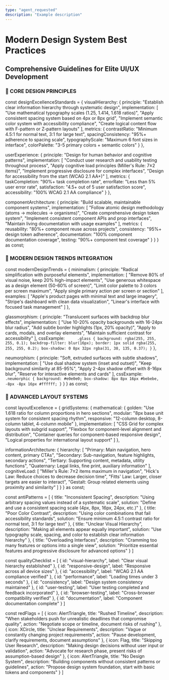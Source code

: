```yaml
---
type: "agent_requested"
description: "Example description"
---
```

# Modern Design System Best Practices

## Comprehensive Guidelines for Elite UI/UX Development

### 🎯 CORE DESIGN PRINCIPLES

const designExcellenceStandards = {
visualHierarchy: {
principle: "Establish clear information hierarchy through systematic design",
implementation: [
"Use mathematical typography scales (1.25, 1.414, 1.618 ratios)",
"Apply consistent spacing system based on 4px or 8px grid",
"Implement semantic color system with accessibility compliance",
"Create logical content flow with F-pattern or Z-pattern layouts"
],
metrics: {
contrastRatio: "Minimum 4.5:1 for normal text, 3:1 for large text",
spacingConsistency: "95%+ adherence to spacing scale",
typographyScale: "Maximum 6 font sizes in interface",
colorPalette: "3-5 primary colors + semantic colors"
}
},

userExperience: {
principle: "Design for human behavior and cognitive patterns",
implementation: [
"Conduct user research and usability testing throughout process",
"Apply cognitive load principles (Miller's Rule: 7±2 items)",
"Implement progressive disclosure for complex interfaces",
"Design for accessibility from the start (WCAG 2.1 AA+)"
],
metrics: {
taskCompletion: "90%+ task completion rate",
errorRate: "Less than 5% user error rate",
satisfaction: "4.5+ out of 5 user satisfaction score",
accessibility: "100% WCAG 2.1 AA compliance"
}
},

componentArchitecture: {
principle: "Build scalable, maintainable component systems",
implementation: [
"Follow atomic design methodology (atoms → molecules → organisms)",
"Create comprehensive design token system",
"Implement consistent component APIs and prop interfaces",
"Maintain living documentation with usage examples"
],
metrics: {
reusability: "80%+ component reuse across projects",
consistency: "95%+ design token adherence",
documentation: "100% component documentation coverage",
testing: "90%+ component test coverage"
}
}
} as const;

### 🚀 MODERN DESIGN TRENDS INTEGRATION

const modernDesignTrends = {
minimalism: {
principle: "Radical simplification with purposeful elements",
implementation: [
"Remove 80% of visual noise, keep 20% high-impact elements",
"Use generous whitespace as a design element (50-60% of screen)",
"Limit color palette to 3 colors per screen maximum",
"Apply single primary action per screen or section"
],
examples: [
"Apple's product pages with minimal text and large imagery",
"Stripe's dashboard with clean data visualization",
"Linear's interface with focused task management"
]
},

glassmorphism: {
principle: "Translucent surfaces with backdrop blur effects",
implementation: [
"Use 10-20% opacity backgrounds with 16-24px blur radius",
"Add subtle border highlights (1px, 20% opacity)",
"Apply to cards, modals, and overlay elements",
"Maintain sufficient contrast for accessibility"
],
cssExample: `      .glass {
        background: rgba(255, 255, 255, 0.1);
        backdrop-filter: blur(16px);
        border: 1px solid rgba(255, 255, 255, 0.2);
        box-shadow: 0 8px 32px rgba(31, 38, 135, 0.37);
      }
   `
},

neumorphism: {
principle: "Soft, extruded surfaces with subtle shadows",
implementation: [
"Use dual shadow system (inset and outset)",
"Keep background similarity at 85-95%",
"Apply 2-4px shadow offset with 8-16px blur",
"Reserve for interactive elements and cards"
],
cssExample: `      .neumorphic {
        background: #e0e0e0;
        box-shadow:
          8px 8px 16px #bebebe,
          -8px -8px 16px #ffffff;
      }
   `
}
} as const;

### 📐 ADVANCED LAYOUT SYSTEMS

const layoutExcellence = {
gridSystems: {
mathematical: {
golden: "Use 1.618 ratio for column proportions in hero sections",
modular: "8px base unit system for consistent spacing rhythm",
responsive: "12-column desktop, 8-column tablet, 4-column mobile"
},
implementation: [
"CSS Grid for complex layouts with subgrid support",
"Flexbox for component-level alignment and distribution",
"Container queries for component-based responsive design",
"Logical properties for international layout support"
]
},

informationArchitecture: {
hierarchy: [
"Primary: Main navigation, hero content, primary CTAs",
"Secondary: Sub-navigation, feature highlights, secondary actions",
"Tertiary: Supporting content, metadata, utility functions",
"Quaternary: Legal links, fine print, auxiliary information"
],
cognitiveLoad: [
"Miller's Rule: 7±2 items maximum in navigation",
"Hick's Law: Reduce choices to decrease decision time",
"Fitts' Law: Larger, closer targets are easier to interact",
"Gestalt: Group related elements using proximity and similarity"
]
}
} as const;

const antiPatterns = [
{
title: "Inconsistent Spacing",
description: "Using arbitrary spacing values instead of a systematic scale",
solution: "Define and use a consistent spacing scale (4px, 8px, 16px, 24px, etc.)"
},
{
title: "Poor Color Contrast",
description: "Using color combinations that fail accessibility standards",
solution: "Ensure minimum 4.5:1 contrast ratio for normal text, 3:1 for large text"
},
{
title: "Unclear Visual Hierarchy",
description: "Making all elements appear equally important",
solution: "Use typography scale, spacing, and color to establish clear information hierarchy"
},
{
title: "Overloading Interfaces",
description: "Cramming too many features or options into a single view",
solution: "Prioritize essential features and progressive disclosure for advanced options"
}
]

const qualityChecklist = [
{ id: "visual-hierarchy", label: "Clear visual hierarchy established" },
{ id: "responsive-design", label: "Responsive across all device sizes" },
{ id: "accessibility", label: "WCAG 2.1 AA compliance verified" },
{ id: "performance", label: "Loading times under 3 seconds" },
{ id: "consistency", label: "Design system consistency maintained" },
{ id: "user-testing", label: "User testing completed and feedback incorporated" },
{ id: "browser-testing", label: "Cross-browser compatibility verified" },
{ id: "documentation", label: "Component documentation complete" }
]

const redFlags = [
{
icon: AlertTriangle,
title: "Rushed Timeline",
description: "When stakeholders push for unrealistic deadlines that compromise quality",
action: "Negotiate scope or timeline, document risks of rushing"
},
{
icon: XCircle,
title: "Unclear Requirements",
description: "Vague or constantly changing project requirements",
action: "Pause development, clarify requirements, document assumptions"
},
{
icon: Flag,
title: "Skipping User Research",
description: "Making design decisions without user input or validation",
action: "Advocate for research phase, present risks of assumption-based design"
},
{
icon: AlertTriangle,
title: "No Design System",
description: "Building components without consistent patterns or guidelines",
action: "Propose design system foundation, start with basic tokens and components"
}
]
